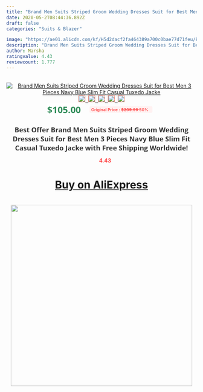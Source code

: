 ```yaml
---
title: "Brand Men Suits Striped Groom Wedding Dresses Suit for Best Men 3 Pieces Navy Blue Slim Fit Casual Tuxedo Jacke"
date: 2020-05-2T08:44:36.892Z
draft: false
categories: "Suits & Blazer"

image: "https://ae01.alicdn.com/kf/H5d2dacf2fa464389a700c0bae77d71feu/Brand-Men-Suits-Striped-Groom-Wedding-Dresses-Suit-for-Best-Men-3-Pieces-Navy-Blue-Slim.jpg"
description: "Brand Men Suits Striped Groom Wedding Dresses Suit for Best Men 3 Pieces Navy Blue Slim Fit Casual Tuxedo Jacke"
author: Marsha
ratingvalue: 4.43
reviewcount: 1.777
---
```

<br>
<div style="text-align: center;">
<a href="https://s.click.aliexpress.com/e/_9uFOj7" target="_blank" rel="nofollow noopener noreferrer"><img alt="Brand Men Suits Striped Groom Wedding Dresses Suit for Best Men 3 Pieces Navy Blue Slim Fit Casual Tuxedo Jacke" class="magnifier-image" src="https://ae01.alicdn.com/kf/H5d2dacf2fa464389a700c0bae77d71feu/Brand-Men-Suits-Striped-Groom-Wedding-Dresses-Suit-for-Best-Men-3-Pieces-Navy-Blue-Slim.jpg_640x640.jpg">
<br>
<img style="border:1px solid salmon" src="https://ae01.alicdn.com/kf/H5d2dacf2fa464389a700c0bae77d71feu/Brand-Men-Suits-Striped-Groom-Wedding-Dresses-Suit-for-Best-Men-3-Pieces-Navy-Blue-Slim.jpg_120x120.jpg">&nbsp;&nbsp;<img style="border:1px solid salmon" src="https://ae01.alicdn.com/kf/H4250d31103c747ffa317c3512ebf1d948/Brand-Men-Suits-Striped-Groom-Wedding-Dresses-Suit-for-Best-Men-3-Pieces-Navy-Blue-Slim.jpg_120x120.jpg">&nbsp;&nbsp;<img style="border:1px solid salmon" src="https://ae01.alicdn.com/kf/H8fc989dd61ad440eb7b46b006fbb7eeea/Brand-Men-Suits-Striped-Groom-Wedding-Dresses-Suit-for-Best-Men-3-Pieces-Navy-Blue-Slim.jpg_120x120.jpg">&nbsp;&nbsp;<img style="border:1px solid salmon" src="https://ae01.alicdn.com/kf/Hf245e263d5b34f65bed14b367d3bfdd3W/Brand-Men-Suits-Striped-Groom-Wedding-Dresses-Suit-for-Best-Men-3-Pieces-Navy-Blue-Slim.jpg_120x120.jpg">&nbsp;&nbsp;<img style="border:1px solid salmon" src="https://ae01.alicdn.com/kf/H305a3e70eebb4eaa9054966436aa3f544/Brand-Men-Suits-Striped-Groom-Wedding-Dresses-Suit-for-Best-Men-3-Pieces-Navy-Blue-Slim.jpg_120x120.jpg"></a></div><br0>
<div style="text-align: center;"><span style="background-color: white; border: 0px; box-sizing: border-box; color: seagreen; display: inline-block; font-family: &quot;open sans&quot; , &quot;arial&quot; , &quot;helvetica&quot; , sans-serif , &quot;heiti&quot;; font-size: 24px; font-stretch: inherit; font-weight: 700; line-height: inherit; margin: 0px 10px 0px 0px; padding: 0px; vertical-align: middle;">$105.00 </span>
<span style="background: rgb(255 , 241 , 241); border-radius: 3px; border: 0px; box-sizing: border-box; color: #ff4747; display: inline-block; font-family: inherit; font-size: 12px; font-stretch: inherit; font-style: inherit; font-variant: inherit; font-weight: 600; line-height: inherit; margin: 0px; padding: 2px 5px; transform: scale(0.9); vertical-align: middle;">Original Price : <b style="text-decoration: line-through;">$209.99 </b> 50%&nbsp;&nbsp;</span></div>
<h1 style="color: #333333; display: inline-block; font-family: &quot;open sans&quot; , &quot;arial&quot; , &quot;helvetica&quot; , sans-serif , &quot;heiti&quot;; font-size: 18px; font-stretch: inherit; font-weight: 700; text-align: center;">Best Offer Brand Men Suits Striped Groom Wedding Dresses Suit for Best Men 3 Pieces Navy Blue Slim Fit Casual Tuxedo Jacke with Free Shipping Worldwide!</h1>
<div style="color: #ff4747; text-align: center;">
<img src="https://4.bp.blogspot.com/-M0ZcTcb-5uY/XleCXlxnR4I/AAAAAAAAAEc/OrjgMkXV1oMQFaCRZj5HQwOCBcu3w1FegCPcBGAYYCw/s1600/star.png" style="height: 15px;">&nbsp;<b>4.43</b></div>
<div class="button_cont" align="center"><a class="buynow_a" href="https://s.click.aliexpress.com/e/_9uFOj7" target="_blank" rel="nofollow noopener noreferrer"><H1>Buy on AliExpress</H1></a></div><br>
<div class="separator" style="clear: both; text-align: center;">
<img src="https://lh3.googleusercontent.com/-pTy5HemUv9M/XlePHvY0dAI/AAAAAAAAAE4/0nX5iRUoIWY8eMW9Dpxeirr157OZliDIgCLcBGAsYHQ/s1600/badge.gif" width="480">
</div>
